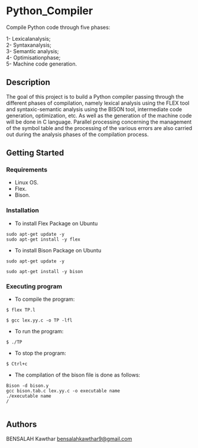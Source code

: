 # Python_Compiler

Compile Python code through five phases:

 1- Lexicalanalysis;  
 2- Syntaxanalysis;  
 3- Semantic analysis;  
 4- Optimisationphase;  
 5- Machine code generation.


## Description

The goal of this project is to build a Python compiler passing through the different phases
of compilation, namely lexical analysis using the FLEX tool and syntaxic-semantic analysis
using the BISON tool, intermediate code generation, optimization, etc.
As well as the generation of the machine code will be done in C language.
Parallel processing concerning the management of the symbol table and the
processing of the various errors are also carried out during the analysis phases of the
compilation process.


## Getting Started

### Requirements

* Linux OS.
* Flex.
* Bison.

### Installation

* To install Flex Package on Ubuntu   
```
sudo apt-get update -y    
sudo apt-get install -y flex  
```

* To install Bison Package on Ubuntu   

```
sudo apt-get update -y  

sudo apt-get install -y bison  
```
### Executing program

* To compile the program:   
```
$ flex TP.l  

$ gcc lex.yy.c -o TP -lfl  
```
                  
* To run the program:  
```
$ ./TP 
```
 
* To stop the program: 
```
$ Ctrl+c 
```
 
* The compilation of the bison file is done as follows:   
```
Bison -d bison.y  
gcc bison.tab.c lex.yy.c -o executable name   
./executable name  
/  
 
```

## Authors

BENSALAH Kawthar 
bensalahkawthar9@gmail.com

